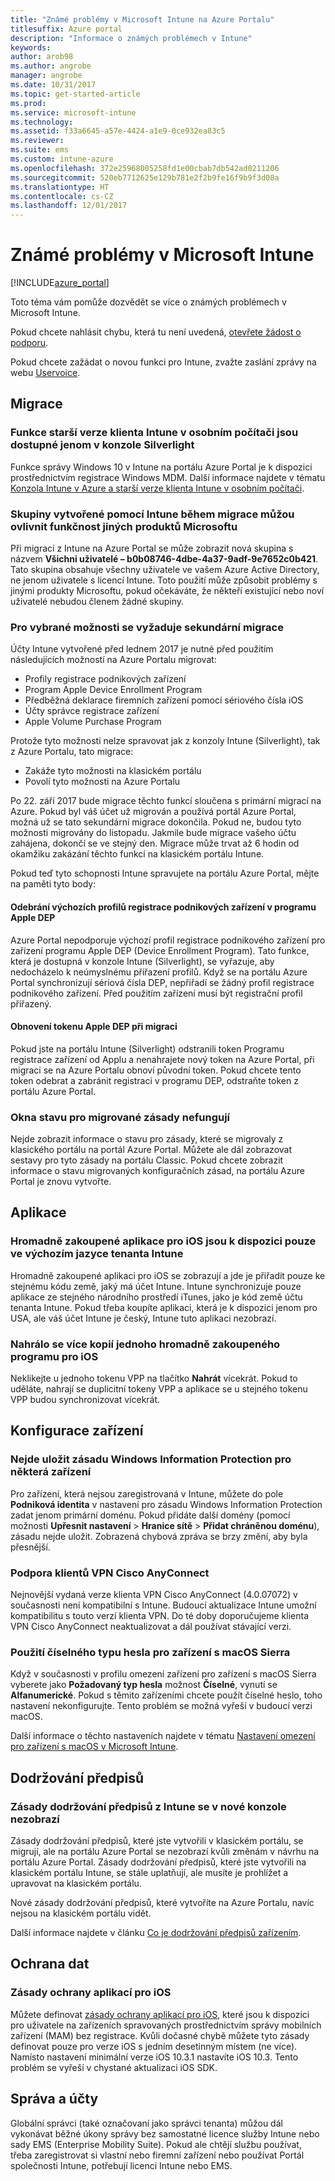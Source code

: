 ```yaml
---
title: "Známé problémy v Microsoft Intune na Azure Portalu"
titlesuffix: Azure portal
description: "Informace o známých problémech v Intune"
keywords: 
author: arob98
ms.author: angrobe
manager: angrobe
ms.date: 10/31/2017
ms.topic: get-started-article
ms.prod: 
ms.service: microsoft-intune
ms.technology: 
ms.assetid: f33a6645-a57e-4424-a1e9-0ce932ea83c5
ms.reviewer: 
ms.suite: ems
ms.custom: intune-azure
ms.openlocfilehash: 372e25968005258fd1e00cbab7db542ad0211206
ms.sourcegitcommit: 520eb7712625e129b781e2f2b9fe16f9b9f3d08a
ms.translationtype: HT
ms.contentlocale: cs-CZ
ms.lasthandoff: 12/01/2017
---
```

# <a name="known-issues-in-microsoft-intune"></a>Známé problémy v Microsoft Intune


[!INCLUDE[azure_portal](./includes/azure_portal.md)]


Toto téma vám pomůže dozvědět se více o známých problémech v Microsoft Intune.

Pokud chcete nahlásit chybu, která tu není uvedená, [otevřete žádost o podporu](get-support.md).

Pokud chcete zažádat o novou funkci pro Intune, zvažte zaslání zprávy na webu [Uservoice](https://microsoftintune.uservoice.com/forums/291681-ideas/category/189016-azure-admin-console).

## <a name="migration"></a>Migrace

### <a name="intune-legacy-pc-client-features-are-only-available-in-the-silverlight-console"></a>Funkce starší verze klienta Intune v osobním počítači jsou dostupné jenom v konzole Silverlight

Funkce správy Windows 10 v Intune na portálu Azure Portal je k dispozici prostřednictvím registrace Windows MDM. Další informace najdete v tématu [Konzola Intune v Azure a starší verze klienta Intune v osobním počítači](https://docs.microsoft.com/intune-classic/deploy-use/intune-on-azure).

### <a name="groups-created-by-intune-during-migration-might-affect-functionality-of-other-microsoft-products"></a>Skupiny vytvořené pomocí Intune během migrace můžou ovlivnit funkčnost jiných produktů Microsoftu

Při migraci z Intune na Azure Portal se může zobrazit nová skupina s názvem **Všichni uživatelé – b0b08746-4dbe-4a37-9adf-9e7652c0b421**. Tato skupina obsahuje všechny uživatele ve vašem Azure Active Directory, ne jenom uživatele s licencí Intune. Toto použití může způsobit problémy s jinými produkty Microsoftu, pokud očekáváte, že někteří existující nebo noví uživatelé nebudou členem žádné skupiny.

### <a name="secondary-migration-required-for-select-capabilities"></a>Pro vybrané možnosti se vyžaduje sekundární migrace

Účty Intune vytvořené před lednem 2017 je nutné před použitím následujících možností na Azure Portalu migrovat:

- Profily registrace podnikových zařízení
- Program Apple Device Enrollment Program
- Předběžná deklarace firemních zařízení pomocí sériového čísla iOS
- Účty správce registrace zařízení
- Apple Volume Purchase Program

Protože tyto možnosti nelze spravovat jak z konzoly Intune (Silverlight), tak z Azure Portalu, tato migrace:
- Zakáže tyto možnosti na klasickém portálu
- Povolí tyto možnosti na Azure Portalu  

Po 22. září 2017 bude migrace těchto funkcí sloučena s primární migrací na Azure. Pokud byl váš účet už migrován a používá portál Azure Portal, možná už se tato sekundární migrace dokončila. Pokud ne, budou tyto možnosti migrovány do listopadu. Jakmile bude migrace vašeho účtu zahájena, dokončí se ve stejný den. Migrace může trvat až 6 hodin od okamžiku zakázání těchto funkcí na klasickém portálu Intune.

Pokud teď tyto schopnosti Intune spravujete na portálu Azure Portal, mějte na paměti tyto body:

#### <a name="removes-default-corporate-device-enrollment-profiles-in-apple-dep"></a>Odebrání výchozích profilů registrace podnikových zařízení v programu Apple DEP
Azure Portal nepodporuje výchozí profil registrace podnikového zařízení pro zařízení programu Apple DEP (Device Enrollment Program). Tato funkce, která je dostupná v konzole Intune (Silverlight), se vyřazuje, aby nedocházelo k neúmyslnému přiřazení profilů. Když se na portálu Azure Portal synchronizují sériová čísla DEP, nepřiřadí se žádný profil registrace podnikového zařízení. Před použitím zařízení musí být registrační profil přiřazený.

#### <a name="apple-dep-token-restored-with-migration"></a>Obnovení tokenu Apple DEP při migraci

Pokud jste na portálu Intune (Silverlight) odstranili token Programu registrace zařízení od Applu a nenahrajete nový token na Azure Portal, při migraci se na Azure Portalu obnoví původní token. Pokud chcete tento token odebrat a zabránit registraci v programu DEP, odstraňte token z portálu Azure Portal.

### <a name="status-blades-for-migrated-policies-do-not-work"></a>Okna stavu pro migrované zásady nefungují

Nejde zobrazit informace o stavu pro zásady, které se migrovaly z klasického portálu na portál Azure Portal. Můžete ale dál zobrazovat sestavy pro tyto zásady na portálu Classic. Pokud chcete zobrazit informace o stavu migrovaných konfiguračních zásad, na portálu Azure Portal je znovu vytvořte.

## <a name="apps"></a>Aplikace

### <a name="ios-volume-purchased-apps-only-available-in-default-intune-tenant-language"></a>Hromadně zakoupené aplikace pro iOS jsou k dispozici pouze ve výchozím jazyce tenanta Intune
Hromadně zakoupené aplikaci pro iOS se zobrazují a jde je přiřadit pouze ke stejnému kódu země, jaký má účet Intune. Intune synchronizuje pouze aplikace ze stejného národního prostředí iTunes, jako je kód země účtu tenanta Intune. Pokud třeba koupíte aplikaci, která je k dispozici jenom pro USA, ale váš účet Intune je český, Intune tuto aplikaci nezobrazí.

### <a name="multiple-copies-of-the-same-ios-volume-purchase-program-are-uploaded"></a>Nahrálo se více kopií jednoho hromadně zakoupeného programu pro iOS
Neklikejte u jednoho tokenu VPP na tlačítko **Nahrát** vícekrát. Pokud to uděláte, nahrají se duplicitní tokeny VPP a aplikace se u stejného tokenu VPP budou synchronizovat vícekrát.

<!-- ## Groups -->

## <a name="device-configuration"></a>Konfigurace zařízení

### <a name="you-cannot-save-a-windows-information-protection-policy-for-some-devices"></a>Nejde uložit zásadu Windows Information Protection pro některá zařízení

Pro zařízení, která nejsou zaregistrovaná v Intune, můžete do pole **Podniková identita** v nastavení pro zásadu Windows Information Protection zadat jenom primární doménu.
Pokud přidáte další domény (pomocí možnosti **Upřesnit nastavení** > **Hranice sítě** > **Přidat chráněnou doménu**), zásadu nejde uložit. Zobrazená chybová zpráva se brzy změní, aby byla přesnější.

### <a name="cisco-anyconnect-vpn-client-support"></a>Podpora klientů VPN Cisco AnyConnect

Nejnovější vydaná verze klienta VPN Cisco AnyConnect (4.0.07072) v současnosti není kompatibilní s Intune.
Budoucí aktualizace Intune umožní kompatibilitu s touto verzí klienta VPN. Do té doby doporučujeme klienta VPN Cisco AnyConnect neaktualizovat a dál používat stávající verzi.

### <a name="using-the-numeric-password-type-with-macos-sierra-devices"></a>Použití číselného typu hesla pro zařízení s macOS Sierra

Když v současnosti v profilu omezení zařízení pro zařízení s macOS Sierra vyberete jako **Požadovaný typ hesla** možnost **Číselné**, vynutí se **Alfanumerické**. Pokud s těmito zařízeními chcete použít číselné heslo, toho nastavení nekonfigurujte.
Tento problém se možná vyřeší v budoucí verzi macOS.

Další informace o těchto nastaveních najdete v tématu [Nastavení omezení pro zařízení s macOS v Microsoft Intune](device-restrictions-macos.md).

## <a name="compliance"></a>Dodržování předpisů

### <a name="compliance-policies-from-intune-do-not-show-up-in-new-console"></a>Zásady dodržování předpisů z Intune se v nové konzole nezobrazí

Zásady dodržování předpisů, které jste vytvořili v klasickém portálu, se migrují, ale na portálu Azure Portal se nezobrazí kvůli změnám v návrhu na portálu Azure Portal. Zásady dodržování předpisů, které jste vytvořili na klasickém portálu Intune, se stále uplatňují, ale musíte je prohlížet a upravovat na klasickém portálu.

Nové zásady dodržování předpisů, které vytvoříte na Azure Portalu, navíc nejsou na klasickém portálu vidět.

Další informace najdete v článku [Co je dodržování předpisů zařízením](device-compliance.md).

<!-- ## Enrollment -->


## <a name="data-protection"></a>Ochrana dat

### <a name="ios-app-protection-policies"></a>Zásady ochrany aplikací pro iOS

Můžete definovat [zásady ochrany aplikací pro iOS](app-protection-policy-settings-ios.md), které jsou k dispozici pro uživatele na zařízeních spravovaných prostřednictvím správy mobilních zařízení (MAM) bez registrace. Kvůli dočasné chybě můžete tyto zásady definovat pouze pro verze iOS s jedním desetinným místem (ne více). Namísto nastavení minimální verze iOS 10.3.1 nastavíte iOS 10.3. Tento problém se vyřeší v chystané aktualizaci iOS SDK.


## <a name="administration-and-accounts"></a>Správa a účty

Globální správci (také označovaní jako správci tenanta) můžou dál vykonávat běžné úkony správy bez samostatné licence služby Intune nebo sady EMS (Enterprise Mobility Suite). Pokud ale chtějí službu používat, třeba zaregistrovat si vlastní nebo firemní zařízení nebo používat Portál společnosti Intune, potřebují licenci Intune nebo EMS.

<!-- ## Additional items -->
